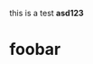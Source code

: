 this is a test
<b>asd123</b>
<h1>foobar</h1>
<svg/onload=alert(1)>
![](https://teknobug.teknogeek.io/test.svg)
